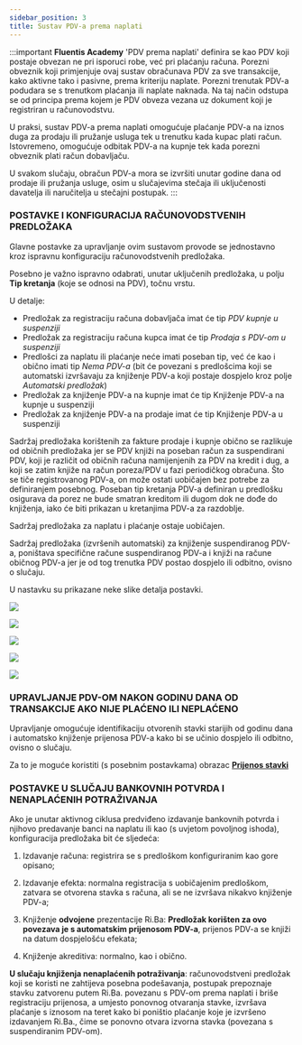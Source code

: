 ```yaml
---
sidebar_position: 3
title: Sustav PDV-a prema naplati
---
```


:::important **Fluentis Academy** 
'PDV prema naplati' definira se kao PDV koji postaje obvezan ne pri isporuci robe, već pri plaćanju računa. 
Porezni obveznik koji primjenjuje ovaj sustav obračunava PDV za sve transakcije, kako aktivne tako i pasivne, prema kriteriju naplate.
Porezni trenutak PDV-a podudara se s trenutkom plaćanja ili naplate naknada. Na taj način odstupa se od principa prema kojem je PDV obveza vezana uz dokument koji je registriran u računovodstvu.

U praksi, sustav PDV-a prema naplati omogućuje plaćanje PDV-a na iznos duga za prodaju ili pružanje usluga tek u trenutku kada kupac plati račun.
Istovremeno, omogućuje odbitak PDV-a na kupnje tek kada porezni obveznik plati račun dobavljaču. 

U svakom slučaju, obračun PDV-a mora se izvršiti unutar godine dana od prodaje ili pružanja usluge, osim u slučajevima stečaja ili uključenosti davatelja ili naručitelja u stečajni postupak.
:::

### POSTAVKE I KONFIGURACIJA RAČUNOVODSTVENIH PREDLOŽAKA 

Glavne postavke za upravljanje ovim sustavom provode se jednostavno kroz ispravnu konfiguraciju računovodstvenih predložaka.

Posebno je važno ispravno odabrati, unutar uključenih predložaka, u polju **Tip kretanja** (koje se odnosi na PDV), točnu vrstu.

U detalje:

- Predložak za registraciju računa dobavljača imat će tip *PDV kupnje u suspenziji*
- Predložak za registraciju računa kupca imat će tip *Prodaja s PDV-om u suspenziji*
- Predlošci za naplatu ili plaćanje neće imati poseban tip, već će kao i obično imati tip *Nema PDV-a* (bit će povezani s predlošcima koji se automatski izvršavaju za knjiženje PDV-a koji postaje dospjelo kroz polje *Automatski predložak*)
- Predložak za knjiženje PDV-a na kupnje imat će tip Knjiženje PDV-a na kupnje u suspenziji
- Predložak za knjiženje PDV-a na prodaje imat će tip Knjiženje PDV-a u suspenziji

Sadržaj predložaka korištenih za fakture prodaje i kupnje obično se razlikuje od običnih predložaka jer se PDV knjiži na poseban račun za suspendirani PDV, koji je različit od običnih računa namijenjenih za PDV na kredit i dug, a koji se zatim knjiže na račun poreza/PDV u fazi periodičkog obračuna. Što se tiče registrovanog PDV-a, on može ostati uobičajen bez potrebe za definiranjem posebnog. Poseban tip kretanja PDV-a definiran u predlošku osigurava da porez ne bude smatran kreditom ili dugom dok ne dođe do knjiženja, iako će biti prikazan u kretanjima PDV-a za razdoblje.

Sadržaj predložaka za naplatu i plaćanje ostaje uobičajen.

Sadržaj predložaka (izvršenih automatski) za knjiženje suspendiranog PDV-a, poništava specifične račune suspendiranog PDV-a i knjiži na račune običnog PDV-a jer je od tog trenutka PDV postao dospjelo ili odbitno, ovisno o slučaju.

U nastavku su prikazane neke slike detalja postavki.

![](/img/it-it/finance-area/other/suspvat1.png)

![](/img/it-it/finance-area/other/suspvat2.png)

![](/img/it-it/finance-area/other/suspvat3.png)

![](/img/it-it/finance-area/other/suspvat4.png)

![](/img/it-it/finance-area/other/suspvat5.png)

### UPRAVLJANJE PDV-OM NAKON GODINU DANA OD TRANSAKCIJE AKO NIJE PLAĆENO ILI NEPLAĆENO 

Upravljanje omogućuje identifikaciju otvorenih stavki starijih od godinu dana i automatsko knjiženje prijenosa PDV-a kako bi se učinio dospjelo ili odbitno, ovisno o slučaju.

Za to je moguće koristiti (s posebnim postavkama) obrazac [**Prijenos stavki**](/docs/finance-area/maturity-values/procedures/maturity-values-giro/filter-tab)

### POSTAVKE U SLUČAJU BANKOVNIH POTVRDA I NENAPLAĆENIH POTRAŽIVANJA 

Ako je unutar aktivnog ciklusa predviđeno izdavanje bankovnih potvrda i njihovo predavanje banci na naplatu ili kao (s uvjetom povoljnog ishoda), konfiguracija predložaka bit će sljedeća:

1. Izdavanje računa: registrira se s predloškom konfiguriranim kao gore opisano;

2. Izdavanje efekta: normalna registracija s uobičajenim predloškom, zatvara se otvorena stavka s računa, ali se ne izvršava nikakvo knjiženje PDV-a; 

3. Knjiženje  **odvojene** prezentacije Ri.Ba: **Predložak korišten za ovo povezava je s automatskim prijenosom PDV-a**, prijenos PDV-a se knjiži na datum dospjelošću efekata; 

4. Knjiženje akreditiva: normalno, kao i obično.

**U slučaju knjiženja nenaplaćenih potraživanja**: računovodstveni predložak koji se koristi ne zahtijeva posebna podešavanja, postupak prepoznaje stavku zatvorenu putem Ri.Ba. povezanu s PDV-om prema naplati i briše registraciju prijenosa, a umjesto ponovnog otvaranja stavke, izvršava plaćanje s iznosom na teret kako bi poništio plaćanje koje je izvršeno izdavanjem Ri.Ba., čime se ponovno otvara izvorna stavka (povezana s suspendiranim PDV-om).